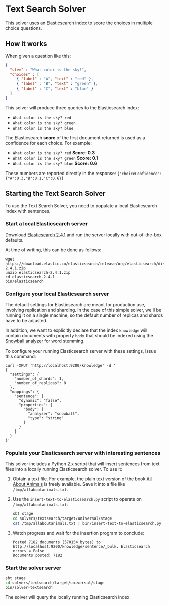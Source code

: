# Text Search Solver

This solver uses an Elasticsearch index to score the choices in multiple choice questions.

## How it works

When given a question like this:

```json
{
  "stem" : "What color is the sky?",
  "choices" : [
     { "label" : "A", "text" : "red" },
     { "label" : "B", "text" : "green" },
     { "label" : "C", "text" : "blue" }
  ]
}
```

This solver will produce three queries to the Elasticsearch index:

* `What color is the sky? red`
* `What color is the sky? green`
* `What color is the sky? blue`

The Elasticsearch **score** of the first document returned is used as a confidence for each choice. For example:

* `What color is the sky? red` **Score: 0.3**
* `What color is the sky? green`  **Score: 0.1**
* `What color is the sky? blue` **Score: 0.6**

These numbers are reported directly in the response: `{"choiceConfidence":{"A":0.3,"B":0.1,"C":0.6}}`

## Starting the Text Search Solver

To use the Text Search Solver, you need to populate a local Elasticsearch index with sentences.

### Start a local Elasticsearch server

Download [Elasticsearch 2.4.1](https://www.elastic.co/downloads/past-releases/elasticsearch-2-4-1) and run the server locally with out-of-the-box defaults.

At time of writing, this can be done as follows:

```
wget https://download.elastic.co/elasticsearch/release/org/elasticsearch/distribution/zip/elasticsearch/2.4.1/elasticsearch-2.4.1.zip
unzip elasticsearch-2.4.1.zip
cd elasticsearch-2.4.1
bin/elasticsearch
```

### Configure your local Elasticsearch server

The default settings for Elasticsearch are meant for production use, involving replication and sharding. In the case of this simple solver, we'll be running it on a single machine, so the default number of replicas and shards have to be adjusted.

In addition, we want to explicitly declare that the index `knowledge` will contain documents with property `body` that should be indexed using the [Snowball analyzer](https://www.elastic.co/guide/en/elasticsearch/reference/2.4/analysis-snowball-tokenfilter.html) for word stemming.

To configure your running Elasticsearch server with these settings, issue this command:

```
curl -XPUT 'http://localhost:9200/knowledge' -d '
{
  "settings": {
    "number_of_shards": 1,
    "number_of_replicas": 0
  },
  "mappings": {
    "sentence": {
      "dynamic": "false",
      "properties": {
        "body": {
          "analyzer": "snowball",
          "type": "string"
        }
      }
    }
  }
}'
```

### Populate your Elasticsearch server with interesting sentences

This solver includes a Python 2.x script that will insert sentences
from text files into a locally running Elasticsearch solver. To use it:

1. Obtain a text file. For example, the plain text version of the book [All
About Animals](https://openlibrary.org/books/OL25099049M/All_about_animals) is
freely available. Save it into a file like `/tmp/allaboutanimals.txt`.

2. Use the `insert-text-to-elasticsearch.py` script to operate on `/tmp/allaboutanimals.txt`:
   ```bash
   sbt stage
   cd solvers/textsearch/target/universal/stage
   cat /tmp/allaboutanimals.txt | bin/insert-text-to-elasticsearch.py
   ```
   
3. Watch progress and wait for the insertion program to conclude:
   ```
   Posted 7182 documents (570154 bytes) to http://localhost:9200/knowledge/sentence/_bulk. Elasticsearch errors = False
   Documents posted: 7182
   ```

### Start the solver server

```bash
sbt stage
cd solvers/textsearch/target/universal/stage
bin/solver-textsearch
```

The solver will query the locally running Elasticsearch index.
